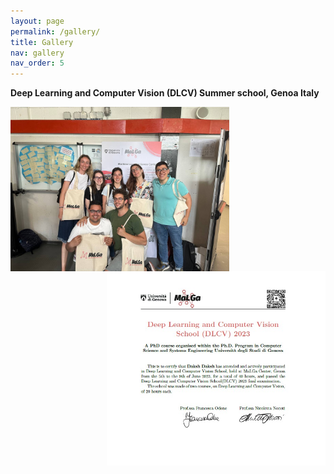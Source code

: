 ```yaml
---
layout: page
permalink: /gallery/
title: Gallery
nav: gallery
nav_order: 5
---
```

**Deep Learning and Computer Vision (DLCV) Summer school, Genoa Italy**
<br />

<img align=left src="/assets/img/DLCV_daksh.jpg" alt="" width="350"/>

<img align=right src="/assets/img/DLCV_pdf.jpg" alt="" width="350"/>
<br />
